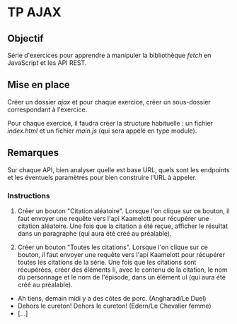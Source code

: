 # TP AJAX

## Objectif

Série d'exercices pour apprendre à manipuler la bibliothèque *fetch* en JavaScript et les API REST.

## Mise en place

Créer un dossier *ajax* et pour chaque exercice, créer un sous-dossier correspondant à l'exercice.

Pour chaque exercice, il faudra créer la structure habituelle : un fichier *index.html* et un fichier *main.js* (qui sera appelé en type module).

## Remarques

Sur chaque API, bien analyser quelle est base URL, quels sont les endpoints et les éventuels paramètres pour bien construire l'URL à appeler.

### Instructions

1. Créer un bouton "Citation aléatoire". Lorsque l'on clique sur ce bouton, il faut envoyer une requête vers l'api Kaamelott pour récupérer une citation aléatoire. Une fois que la citation a été reçue, afficher le résultat dans un paragraphe (qui aura été créé au préalable).

2. Créer un bouton "Toutes les citations". Lorsque l'on clique sur ce bouton, il faut envoyer une requête vers l'api Kaamelott pour récupérer toutes les citations de la série. Une fois que les citations sont récupérées, créer des éléments li, avec le contenu de la citation, le nom du personnage et le nom de l'épisode, dans un élément ul (qui aura été créé au préalable).

* Ah tiens, demain midi y a des côtes de porc. (Angharad/Le Duel)
* Dehors le cureton! Dehors le cureton! (Edern/Le Chevalier femme)
* [...]
